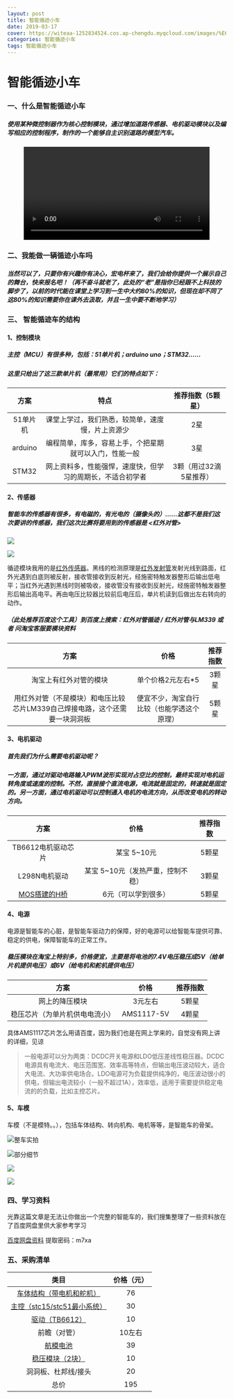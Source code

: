```yaml
---
layout: post
title: 智能循迹小车
date: 2019-03-17
cover: https://witeaa-1252834524.cos.ap-chengdu.myqcloud.com/images/%E6%95%B4%E8%BD%A6.jpg
categories: 智能循迹小车
tags: 智能循迹小车
---
```

# 智能循迹小车

### 一、什么是智能循迹小车

##### 使用某种微控制器作为核心*控制模块*，通过增加道路*传感器*、*电机驱动模块*以及编写相应的*控制程序*，制作的一个能够自主识别道路的模型汽车。

<div align="center"><video src="https://video-1252834524.cos.ap-shanghai.myqcloud.com/VID_20190315_180331.mp4.f20.mp4" controls="controls" width=85%></video></div>

### 二、我能做一辆循迹小车吗

#####  当然可以了，只要你有兴趣你有决心，宏电杯来了，我们会给你提供一个展示自己的舞台，快来报名吧！（再不奋斗就老了，此处的“老”是指你已经跟不上科技的脚步了，以前的时代能在课堂上学习到一生中大约80%的知识，但现在却不同了这80%的知识需要你在课外去汲取，并且一生中要不断地学习）

### 三、 智能循迹车的结构

#### 1、控制模块
##### 主控（MCU）有很多种，包括：51单片机；arduino uno；STM32......
##### 这里只给出了这三款单片机（最常用）它们的特点如下：

|   方案   |                            特点                            |   推荐指数（5颗星）    |
| :------: | :--------------------------------------------------------: | :--------------------: |
| 51单片机 |      课堂上学过，我们熟悉，较简单，速度慢，片上资源少      |          2星           |
| arduino  |   编程简单，库多，容易上手，个把星期就可以入门，性能一般   |          3星           |
|  STM32   | 网上资料多，性能强悍，速度快，但学习的周期长，不适合初学者 | 3颗（用过32滴5星推荐） |

#### 2、传感器

##### 智能车的传感器有很多，有电磁的，有光电的（摄像头的）......这都不是我们这次要讲的传感器，我们这次比赛将要用到的传感器是   <红外对管>

![](https://witeaa-1252834524.cos.ap-chengdu.myqcloud.com/images/%E5%89%8D%E7%9E%BB.jpg)

![](https://witeaa-1252834524.cos.ap-chengdu.myqcloud.com/images/%E7%BA%A2%E5%A4%96%E5%AF%B9%E7%AE%A1.jpg)

循迹模块我用的是[红外传感器](https://www.baidu.com/s?wd=%E7%BA%A2%E5%A4%96%E4%BC%A0%E6%84%9F%E5%99%A8&tn=SE_PcZhidaonwhc_ngpagmjz&rsv_dl=gh_pc_zhidao)。黑线的检测原理是[红外发射管](https://www.baidu.com/s?wd=%E7%BA%A2%E5%A4%96%E5%8F%91%E5%B0%84%E7%AE%A1&tn=SE_PcZhidaonwhc_ngpagmjz&rsv_dl=gh_pc_zhidao)发射光线到路面，红外光遇到白底则被反射，接收管接收到反射光，经施密特触发器整形后输出低电平；当红外光遇到黑线时则被吸收，接收管没有接收到反射光，经施密特触发器整形后输出高电平。再由电压比较器比较前后电压后，单片机读到后做出左右转向的动作。

##### （此处推荐百度这个工具）到百度上搜索：红外对管循迹 / 红外对管与LM339 或者 问淘宝客服要模块资料

|                             方案                             |                    价格                    | 推荐指数 |
| :----------------------------------------------------------: | :----------------------------------------: | :------: |
|                    淘宝上有红外对管的模块                    |             单个价格2元左右*5              |  3颗星   |
| 用红外对管（不是模块）和电压比较芯片LM339自己焊接电路，这个还需要一块洞洞板 | 便宜不少，淘宝自行比较（也能学透这个原理） |  5颗星   |

#### 3、电机驱动

##### 首先我们为什么需要电机驱动呢？
##### 一方面，通过对驱动电路输入PWM波形实现对占空比的控制，最终实现对电机运转角度或速度的控制。不然，直接接个直流电源，电流就是固定的，转速就是固定的。另一方面，通过电机驱动可以控制通入电机的电流方向，从而改变电机的转动方向。

|                             方案                             |               价格                | 推荐指数 |
| :----------------------------------------------------------: | :-------------------------------: | :------: |
|                      TB6612电机驱动芯片                      |            某宝 5~10元            |  5颗星   |
|                        L298N电机驱动                         | 某宝 5~10元（发热严重，控制不稳） |  3颗星   |
| [MOS搭建的H桥](http://www.360doc.com/content/15/0715/01/12109864_484969939.shtml) |        6元（可以学到很多）        |  5颗星   |

#### 4、电源
电源是智能车的心脏，是智能车驱动力的保障，好的电源可以给智能车提供可靠、稳定的供电，保障智能车的正常工作。
##### 稳压模块在淘宝上特别多，价格便宜，主要是将电池的7.4V电压稳压成5V（给单片机提供电压）或6V（给电机和舵机提供电压）

|              方案              |    价格    | 推荐指数 |
| :----------------------------: | :--------: | :------: |
|         网上的降压模块         |  3元左右   |  5颗星   |
| 稳压芯片（为单片机供电电流小） | AMS1117-5V |  4颗星   |

具体AMS1117芯片怎么用请百度，因为我们也是在网上学来的，自觉没有网上讲的详细，见谅
> 一般电源可以分为两类：DCDC开关电源和LDO低压差线性稳压器。DCDC电源具有电流大、电压范围宽、效率高等特点，但输出电压波动较大，适合大电流、大功率供电场合。LDO电源可为负载提供纯净的，电压波动很小的供电，但输出电流较小（一般不超过1A），效率低，适用于需要提供稳定电流的的负载，比如主控芯片。


#### 5、车模

车模（不是模特。。），包括车体结构、转向机构、电机等等，是智能车的骨架。

![整车实拍](https://witeaa-1252834524.cos.ap-chengdu.myqcloud.com/images/%E6%95%B4%E8%BD%A6.jpg)

![部分细节](https://witeaa-1252834524.cos.ap-chengdu.myqcloud.com/images/%E6%82%AC%E6%8C%82%E7%BB%93%E6%9E%84.jpg)

![](https://witeaa-1252834524.cos.ap-chengdu.myqcloud.com/images/%E8%BD%A6%E5%BA%95%E6%9D%BF.jpg)

![](https://witeaa-1252834524.cos.ap-chengdu.myqcloud.com/images/%E4%B9%B0%E5%88%B0%E7%9A%84%E8%BD%A6%E6%A8%A1.jpg)

### 四、学习资料

光靠这篇文章是无法让你做出一个完整的智能车的，我们搜集整理了一些资料放在了百度网盘里供大家参考学习

[百度网盘资料](https://pan.baidu.com/s/1c4pWcxJ1fxdgVrPb0sW2vA )  提取密码：m7xa

### 五、采购清单

|                             类目                             | 价格（元） |
| :----------------------------------------------------------: | :--------: |
| [车体结构（带电机和舵机）](https://item.taobao.com/item.htm?spm=a230r.1.14.267.123710e7ewVCL9&id=521902136372&ns=1&abbucket=10#detail ) |     76     |
| [主控（stc15/stc51最小系统）](https://detail.tmall.com/item.htm?spm=a230r.1.14.13.342c84c4eQ3wVF&id=557384797301&cm_id=140105335569ed55e27b&abbucket=10) |     30     |
| [驱动（TB6612）](https://detail.tmall.com/item.htm?spm=a230r.1.14.6.157f2ca3LFFry2&id=536926412069&cm_id=140105335569ed55e27b&abbucket=10) |     10     |
|                         前瞻（对管）                         |   10左右   |
| [航模电池](https://item.taobao.com/item.htm?spm=a230r.1.14.59.cca957b8aDHy6D&id=561469537882&ns=1&abbucket=10#detail) |     39     |
| [稳压模块（2块）](https://detail.tmall.com/item.htm?spm=a230r.1.14.13.9cbf5694ljmgAp&id=41345069371&cm_id=140105335569ed55e27b&abbucket=10) |     10     |
|                     洞洞板、杜邦线/接头                      |     20     |
|                             总价                             |    195     |

